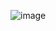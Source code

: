 ![image](https://github.com/ddalkyTokky/Kotlin_baseBall/assets/47583083/3672deb9-013c-4653-b035-4fcf2fc05d93)
